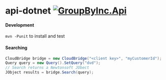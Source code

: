 # api-dotnet [![GroupByInc.Api](https://img.shields.io/nuget/v/GroupByInc.Api.svg)](https://www.nuget.org/packages/GroupByInc.Api) 


#### Development

`mvn -Punit` to install and test

#### Searching

```csharp
CloudBridge bridge = new CloudBridge("<client key>", "myCustomerId");
Query query = new Query().SetQuery("dvd");
// Search returns a Newtonsoft JObect
JObject results = bridge.Search(query);
```
